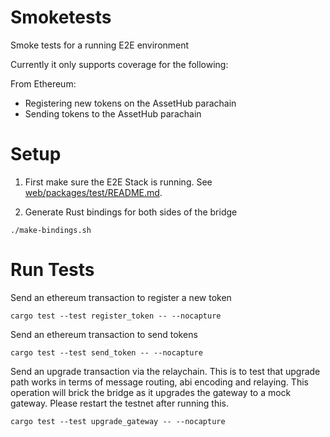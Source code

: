 # Smoketests

Smoke tests for a running E2E environment

Currently it only supports coverage for the following:

From Ethereum:
* Registering new tokens on the AssetHub parachain
* Sending tokens to the AssetHub parachain

# Setup

1. First make sure the E2E Stack is running. See [web/packages/test/README.md](../web/packages/test/README.md).

2. Generate Rust bindings for both sides of the bridge

```shell
./make-bindings.sh
```

# Run Tests

Send an ethereum transaction to register a new token
```
cargo test --test register_token -- --nocapture
```

Send an ethereum transaction to send tokens
```
cargo test --test send_token -- --nocapture
```

Send an upgrade transaction via the relaychain. This is to test that upgrade path works in terms of message routing, abi encoding and relaying. This operation will brick the bridge as it upgrades the gateway to a mock gateway.
Please restart the testnet after running this.

```
cargo test --test upgrade_gateway -- --nocapture
```